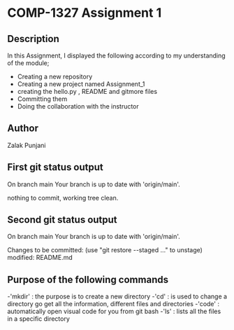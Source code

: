 # COMP-1327 Assignment 1

## Description
In this Assignment, I displayed the following according to my understanding of the module;

   - Creating a new repository
   - Creating a new project named Assignment_1
   - creating the hello.py , README and gitmore files
   - Committing them 
   - Doing the collaboration with the instructor 


## Author
Zalak Punjani


## First git status output 
On branch main
Your branch is up to date with 'origin/main'.

nothing to commit, working tree clean.


## Second git status output 

On branch main
Your branch is up to date with 'origin/main'.

Changes to be committed:
  (use "git restore --staged <file>..." to unstage)
        modified:   README.md


## Purpose of the following commands

 -'mkdir' : the purpose is to create a new directory 
 -'cd' : is used to change a directory go get all the information, different files and directories 
 -'code' : automatically open visual code for you from git bash 
 -'ls' : lists all the files in a specific directory 